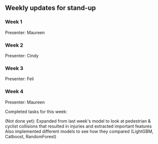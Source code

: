 ## Weekly updates for stand-up


### Week 1
Presenter: Maureen

### Week 2
Presenter: Cindy

### Week 3
Presenter: Feli

### Week 4
Presenter: Maureen

Completed tasks for this week:


(Not done yet): Expanded from last week's model to look at pedestrian & cyclist collisions that resulted in injuries and extracted important features
Also implemented different models to see how they compared (LightGBM, Catboost, RandomForest)